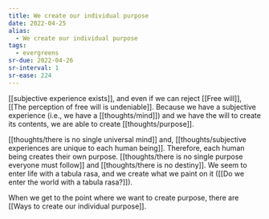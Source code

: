 ```yaml
---
title: We create our individual purpose
date: 2022-04-25
alias:
  - We create our individual purpose
tags:
  - evergreens
sr-due: 2022-04-26
sr-interval: 1
sr-ease: 224
---
```

[[subjective experience exists]], and even if we can reject [[Free will]], [[The perception of free will is undeniable]]. Because we have a subjective experience (i.e., we have a [[thoughts/mind]]) and we have the will to create its contents, we are able to create [[thoughts/purpose]].

[[thoughts/there is no single universal mind]] and, [[thoughts/subjective experiences are unique to each human being]]. Therefore, each human being creates their own purpose. [[thoughts/there is no single purpose everyone must follow]] and [[thoughts/there is no destiny]]. We seem to enter life with a tabula rasa, and we create what we paint on it ([[Do we enter the world with a tabula rasa?]]).

When we get to the point where we want to create purpose, there are [[Ways to create our individual purpose]].
